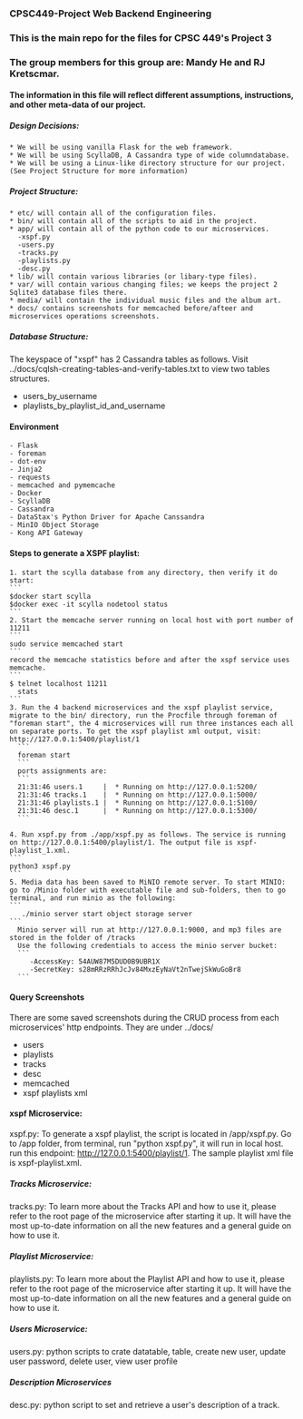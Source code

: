 ### CPSC449-Project Web Backend Engineering
### This is the main repo for the files for CPSC 449's Project 3
### The group members for this group are: Mandy He and RJ Kretscmar.

#### The information in this file will reflect different assumptions, instructions, and other meta-data of our project.

##### Design Decisions:
    * We will be using vanilla Flask for the web framework.
    * We will be using ScyllaDB, A Cassandra type of wide columndatabase.
    * We will be using a Linux-like directory structure for our project. (See Project Structure for more information)

##### Project Structure:
    * etc/ will contain all of the configuration files.
    * bin/ will contain all of the scripts to aid in the project.
    * app/ will contain all of the python code to our microservices.
      -xspf.py
      -users.py
      -tracks.py
      -playlists.py
      -desc.py
    * lib/ will contain various libraries (or libary-type files).
    * var/ will contain various changing files; we keeps the project 2 Sqlite3 database files there.
    * media/ will contain the individual music files and the album art.
    * docs/ contains screenshots for memcached before/afteer and microservices operations screenshots.

##### Database Structure:
The keyspace of "xspf" has 2 Cassandra tables as follows. Visit ../docs/cqlsh-creating-tables-and-verify-tables.txt to view two tables structures.
  * users_by_username
  * playlists_by_playlist_id_and_username

#### Environment
    - Flask
    - foreman
    - dot-env
    - Jinja2
    - requests
    - memcached and pymemcache
    - Docker
    - ScyllaDB
    - Cassandra
    - DataStax's Python Driver for Apache Canssandra
    - MinIO Object Storage
    - Kong API Gateway

#### Steps to generate a XSPF playlist:
    1. start the scylla database from any directory, then verify it do start:
    ```
    $docker start scylla
    $docker exec -it scylla nodetool status
    ```
    2. Start the memcache server running on local host with port number of 11211
    ```
    sudo service memcached start
    ```
    record the memcache statistics before and after the xspf service uses memcache.
    ```
    $ telnet localhost 11211
      stats
    ```
    3. Run the 4 backend microservices and the xspf playlist service, migrate to the bin/ directory, run the Procfile through foreman of "foreman start", the 4 microservices will run three instances each all on separate ports. To get the xspf playlist xml output, visit:
    http://127.0.0.1:5400/playlist/1
      ```
      foreman start
      ```
      ports assignments are:
      ```
      21:31:46 users.1     |  * Running on http://127.0.0.1:5200/
      21:31:46 tracks.1    |  * Running on http://127.0.0.1:5000/
      21:31:46 playlists.1 |  * Running on http://127.0.0.1:5100/
      21:31:46 desc.1      |  * Running on http://127.0.0.1:5300/
      ```

    4. Run xspf.py from ./app/xspf.py as follows. The service is running on http://127.0.0.1:5400/playlist/1. The output file is xspf-playlist_1.xml.
    ```
    python3 xspf.py
    ```
    5. Media data has been saved to MiNIO remote server. To start MINIO: go to /Minio folder with executable file and sub-folders, then to go terminal, and run minio as the following:
    ```
	   ./minio server start object storage server
    ```
      Minio server will run at http://127.0.0.1:9000, and mp3 files are stored in the folder of /tracks
      Use the following credentials to access the minio server bucket:
      ```
         -AccessKey: 54AUW87M5DUD0B9UBR1X
         -SecretKey: s28mRRzRRhJcJv84MxzEyNaVt2nTwejSkWuGoBr8
      ```
#### Query Screenshots
  There are some saved screenshots during the CRUD process from each microservices' http endpoints.
  They are under ../docs/
  - users
  - playlists
  - tracks
  - desc
  - memcached
  - xspf playlists xml

#### xspf Microservice:
xspf.py: To generate a xspf playlist, the script is located in /app/xspf.py. Go to /app folder, from terminal, run "python xspf.py", it will run in local host.
run this endpoint: http://127.0.0.1:5400/playlist/1. The sample playlist xml file is xspf-playlist.xml.

##### Tracks Microservice:
tracks.py: To learn more about the Tracks API and how to use it, please refer to the root page of the microservice after starting it up. It will have the most up-to-date information on all the new features and a general
guide on how to use it.

##### Playlist Microservice:
playlists.py: To learn more about the Playlist API and how to use it, please refer to the root page of the microservice after starting it up. It will have the most up-to-date information on all the new features and a general
guide on how to use it.

##### Users Microservice:
users.py: python scripts to crate datatable, table, create new user, update user password, delete user, view user profile

##### Description Microservices
desc.py: python script to set and retrieve a user's description of a track.
